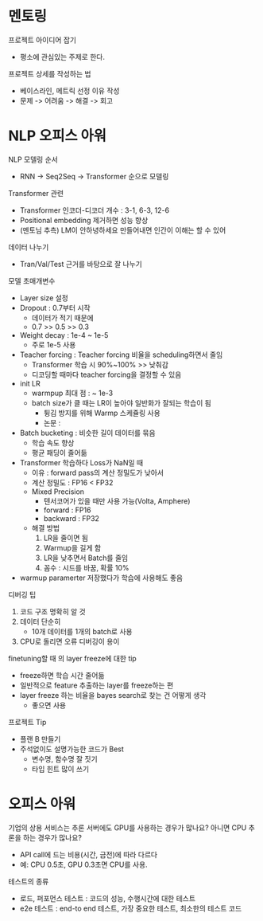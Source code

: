 # 멘토링

프로젝트 아이디어 잡기
- 평소에 관심있는 주제로 한다.

프로젝트 상세를 작성하는 법
- 베이스라인, 메트릭 선정 이유 작성
- 문제 -> 어려움 -> 해결 -> 회고

# NLP 오피스 아워
NLP 모델링 순서
- RNN -> Seq2Seq -> Transformer 순으로 모델링

Transformer 관련
- Transformer 인코더-디코더 개수 : 3-1, 6-3, 12-6
- Positional embedding 제거하면 성능 향상
- (멘토님 추측) LM이 안하녕하세요 만들어내면 인간이 이해는 할 수 있어

데이터 나누기
- Tran/Val/Test 근거를 바탕으로 잘 나누기

모델 초매개변수
- Layer size 설정
- Dropout : 0.7부터 시작
    - 데이터가 적기 때문에
    - 0.7 >> 0.5 >> 0.3
- Weight decay : 1e-4 ~ 1e-5
    - 주로 1e-5 사용
- Teacher forcing : Teacher forcing 비율을 scheduling하면서 줄임
    - Transformer 학습 시 90%~100% >> 낮춰감
    - 디코딩할 때마다 teacher forcing을 결정할 수 있음 
- init LR
    - warmpup 최대 점 : ~ 1e-3
    - batch size가 클 때는 LR이 높아야 일반화가 잘되는 학습이 됨
        - 튕김 방지를 위해 Warmp 스케쥴링 사용
        - 논문 : 
- Batch bucketing : 비슷한 길이 데이터를 묶음
    - 학습 속도 향상
    - 평균 패딩이 줄어듦
- Transformer 학습하다 Loss가 NaN일 때
    - 이유 : forward pass의 계산 정밀도가 낮아서
    - 계산 정밀도 : FP16 < FP32 
    - Mixed Precision
        - 텐서코어가 있을 때만 사용 가능(Volta, Amphere)
        - forward : FP16
        - backward : FP32
    - 해결 방법
        1. LR을 줄이면 됨
        2. Warmup을 길게 함
        3. LR을 낮추면서 Batch를 줄임
        4. 꼼수 : 시드를 바꿈, 확률 10%
- warmup paramerter 저장했다가 학습에 사용해도 좋음

디버깅 팁
1. 코드 구조 명확히 알 것
2. 데이터 단순히
    - 10개 데이터를 1개의 batch로 사용
3. CPU로 돌리면 오류 디버깅이 용이

finetuning할 때 의 layer freeze에 대한 tip
- freeze하면 학습 시간 줄어듦
- 일반적으로 feature 추출하는 layer를 freeze하는 편
- layer freeze 하는 비율을 bayes search로 찾는 건 어떻게 생각
    - 좋으면 사용

프로젝트 Tip
- 플랜 B 만들기
- 주석없이도 설명가능한 코드가 Best
    - 변수명, 함수명 잘 짓기
    - 타입 힌트 많이 쓰기


# 오피스 아워

기업의 상용 서비스는 추론 서버에도 GPU를 사용하는 경우가 많나요? 아니면 CPU 추론을 하는 경우가 많나요?
- API call에 드는 비용(시간, 금전)에 따라 다르다
- 예: CPU 0.5초, GPU 0.3초면 CPU를 사용.

테스트의 종류
- 로드, 퍼포먼스 테스트 : 코드의 성능, 수행시간에 대한 테스트
- e2e 테스트 : end-to end 테스트, 가장 중요한 테스트, 최소한의 테스트 코드

